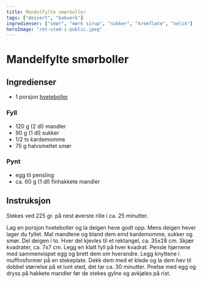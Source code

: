 ```yaml
---
title: Mandelfylte smørboller
tags: ["dessert", "bakverk"]
ingredienser: ["smør", "mørk sirup", "sukker", "kremfløte", "nelik"]
heroImage: "/et-sted-i-public.jpeg"
---
```


# Mandelfylte smørboller

## Ingredienser

- 1 porsjon [hveteboller](./hveteboller)

### Fyll

- 120 g (2 dl) mandler
- 90 g (1 dl) sukker
- 1/2 ts kardemomme
- 75 g halvsmeltet smør

### Pynt

- egg til pensling
- ca. 60 g (1 dl) finhakkete mandler

## Instruksjon

Stekes ved 225 gr. på nest øverste rille i ca. 25 minutter.

Lag en porsjon hveteboller og la deigen heve godt opp. Mens deigen hever lager du fyllet. Mal mandlene og bland dem emd kardemomme, sukker og smør. Del deigen i to. Hver del kjevles til et rektangel, ca. 35x28 cm. Skjær kvadrater, ca. 7x7 cm. Legg en klatt fyll på hver kvadrat. Pensle hjørnene med sammenvispet egg og brett dem om hverandre. Legg knyttene i muffinsformer på en stekeplate. Dekk dem med et klede og la dem hev til dobbel størrelse på et lunt sted, det tar ca. 30 minutter. Pnelse med egg og dryss på hakkete mandler før de stekes gylne og avkjøles på rist.
